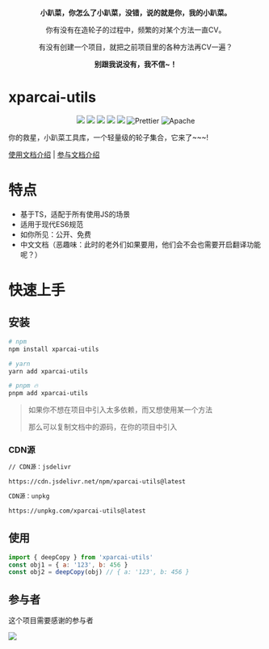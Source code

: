 <p align="center"><b>小趴菜，你怎么了小趴菜，没错，说的就是你，我的小趴菜。</b></p>
<p align="center">你有没有在造轮子的过程中，频繁的对某个方法一直CV。</p>
<p align="center">有没有创建一个项目，就把之前项目里的各种方法再CV一遍？</p>
<p align="center"><b>别跟我说没有，我不信~！</b></p>

# xparcai-utils

<p align="center">
  <img src="https://img.shields.io/badge/npm-v0.0.1-brightgreen" />
  <img src="https://img.shields.io/badge/-Rollup-34495e?logo=rollup" />
  <img src="https://img.shields.io/badge/-TypeScript-blue?logo=typescript&logoColor=white" />
  <img src="https://img.shields.io/badge/-ESLint-4b32c3?logo=eslint&logoColor=white" />
  <img src="https://img.shields.io/badge/-pnpm-F69220?logo=pnpm&logoColor=white" />
  <img src="https://img.shields.io/badge/-Prettier-ef9421?logo=Prettier&logoColor=white" alt="Prettier">
  <img src="https://img.shields.io/badge/license-Apache-blue.svg" alt="Apache">
<p>
你的救星，小趴菜工具库，一个轻量级的轮子集合，它来了~~~!

[使用文档介绍](https://xparcai.github.io/xparcai-utils/) | [参与文档介绍](https://xparcai.github.io/xparcai-utils/CONTRIBUTING.md)

# 特点

- 基于TS，适配于所有使用JS的场景
- 适用于现代ES6规范
- 如你所见：公开、免费
- 中文文档（恶趣味：此时的老外们如果要用，他们会不会也需要开启翻译功能呢？）

# 快速上手

## 安装

```bash
# npm
npm install xparcai-utils

# yarn
yarn add xparcai-utils

# pnpm 🔥
pnpm add xparcai-utils
```

> 如果你不想在项目中引入太多依赖，而又想使用某一个方法
>
> 那么可以复制文档中的源码，在你的项目中引入

### CDN源

```bash
// CDN源：jsdelivr

https://cdn.jsdelivr.net/npm/xparcai-utils@latest

CDN源：unpkg

https://unpkg.com/xparcai-utils@latest
```

## 使用

```javaScript
import { deepCopy } from 'xparcai-utils'
const obj1 = { a: '123', b: 456 }
const obj2 = deepCopy(obj) // { a: '123', b: 456 }
```

## **参与者**

这个项目需要感谢的参与者

<div align="left">
  <a href="https://github.com/xparcai/xparcai-utils/graphs/contributors">
  <img src="https://contrib.rocks/image?repo=xparcai/xparcai-utils" />
  </a>
</div>
<!-- 🍒🍇🫑 Collection of common JavaScript or TypeScript utils. -->
